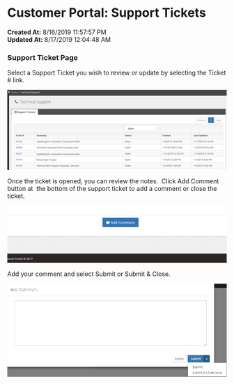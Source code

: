 # Customer Portal: Support Tickets

**Created At:** 8/16/2019 11:57:57 PM  
**Updated At:** 8/17/2019 12:04:48 AM  


### Support Ticket Page

Select a Support Ticket you wish to review or update by selecting the Ticket # link.

![](./1565999905839-1565999905839.png)



Once the ticket is opened, you can review the notes.  Click Add Comment button at  the bottom of the support ticket to add a comment or close the ticket.

![](./1565999905749-1565999905749.png)



Add your comment and select Submit or Submit & Close.

![](./1565999905483-1565999905482.png)

## 

